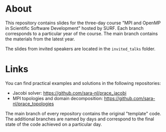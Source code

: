 # About
This repository contains slides for the three-day course "MPI and OpenMP in Scientific Software Development" hosted by SURF. Each branch corresponds to a particular year of the course. The main branch contains the materials from the latest year.

The slides from invited speakers are located in the `invited_talks` folder.

# Links
You can find practical examples and solutions in the following repositories:
- Jacobi solver: https://github.com/sara-nl/prace_jacobi
- MPI topologies and domain decomposition: https://github.com/sara-nl/prace_topologies

The main branch of every repository contains the original "template" code. The additional branches are named by days and correspond 
to the final state of the code achieved on a particular day.
